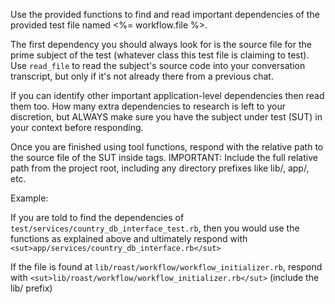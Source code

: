 Use the provided functions to find and read important dependencies of the provided test file named <%= workflow.file %>.

The first dependency you should always look for is the source file for the prime subject of the test (whatever class this test file is claiming to test). Use `read_file` to read the subject's source code into your conversation transcript, but only if it's not already there from a previous chat.

If you can identify other important application-level dependencies then read them too.
How many extra dependencies to research is left to your discretion, but ALWAYS make sure you have the subject under test (SUT) in your context before responding.

Once you are finished using tool functions, respond with the relative path to the source file of the SUT inside <sut> tags. IMPORTANT: Include the full relative path from the project root, including any directory prefixes like lib/, app/, etc.

Example:

If you are told to find the dependencies of `test/services/country_db_interface_test.rb`,
then you would use the functions as explained above and ultimately respond with `<sut>app/services/country_db_interface.rb</sut>`

If the file is found at `lib/roast/workflow/workflow_initializer.rb`, respond with `<sut>lib/roast/workflow/workflow_initializer.rb</sut>` (include the lib/ prefix)
